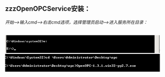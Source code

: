 ## **zzzOpenOPCService安装：**

######         开始——&gt;输入cmd——&gt;右击cmd选项，选择管理员启动——&gt;进入服务所在目录：

![](/assets/import.png)![](/assets/1.png)





